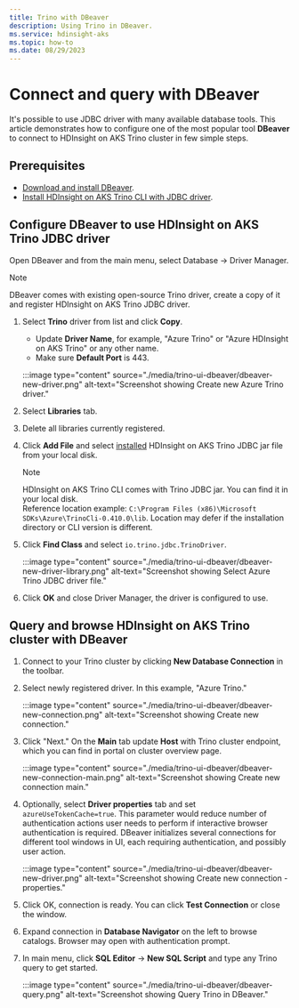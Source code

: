 ```yaml
---
title: Trino with DBeaver
description: Using Trino in DBeaver.
ms.service: hdinsight-aks
ms.topic: how-to
ms.date: 08/29/2023
---
```


# Connect and query with DBeaver

It's possible to use JDBC driver with many available database tools. This article demonstrates how to configure one of the most popular tool **DBeaver** to connect to HDInsight on AKS Trino cluster in few simple steps.

## Prerequisites

* [Download and install DBeaver](https://dbeaver.io/download/).
* [Install HDInsight on AKS Trino CLI with JDBC driver](./trino-ui-command-line-interface.md#install-on-windows).

## Configure DBeaver to use HDInsight on AKS Trino JDBC driver

Open DBeaver and from the main menu, select Database -> Driver Manager. 

   > [!NOTE]
   > DBeaver comes with existing open-source Trino driver, create a copy of it and register HDInsight on AKS Trino JDBC driver.
   
   1. Select **Trino** driver from list and click **Copy**.
      
      * Update **Driver Name**, for example, "Azure Trino" or "Azure HDInsight on AKS Trino" or any other name.
      * Make sure **Default Port** is 443.
        
      :::image type="content" source="./media/trino-ui-dbeaver/dbeaver-new-driver.png" alt-text="Screenshot showing Create new Azure Trino driver."
        
   1. Select **Libraries** tab.
      
   1. Delete all libraries currently registered.
      
   1. Click **Add File** and select [installed](./trino-ui-command-line-interface.md#install-on-windows) HDInsight on AKS Trino JDBC jar file from your local disk.

      > [!NOTE]
      > HDInsight on AKS Trino CLI comes with Trino JDBC jar. You can find it in your local disk.
      > <br> Reference location example: `C:\Program Files (x86)\Microsoft SDKs\Azure\TrinoCli-0.410.0\lib`. Location may defer if the installation directory or CLI version is different.
       
   1. Click **Find Class** and select ```io.trino.jdbc.TrinoDriver```.
       
       :::image type="content" source="./media/trino-ui-dbeaver/dbeaver-new-driver-library.png" alt-text="Screenshot showing Select Azure Trino JDBC driver file."
       
   1. Click **OK** and close Driver Manager, the driver is configured to use.

## Query and browse HDInsight on AKS Trino cluster with DBeaver

1. Connect to your Trino cluster by clicking **New Database Connection** in the toolbar.
   
1. Select newly registered driver. In this example, "Azure Trino."
  
   :::image type="content" source="./media/trino-ui-dbeaver/dbeaver-new-connection.png" alt-text="Screenshot showing Create new connection."
  
1. Click "Next." On the **Main** tab update **Host** with Trino cluster endpoint, which you can find in portal on cluster overview page.
  
   :::image type="content" source="./media/trino-ui-dbeaver/dbeaver-new-connection-main.png" alt-text="Screenshot showing Create new connection main."
   
1. Optionally, select **Driver properties** tab and set ```azureUseTokenCache=true```. This parameter would reduce number of authentication actions user needs to perform if interactive browser authentication is required. DBeaver initializes several connections for different tool windows in UI, each requiring authentication, and possibly user action.
   
   :::image type="content" source="./media/trino-ui-dbeaver/dbeaver-new-driver.png" alt-text="Screenshot showing Create new connection - properties."
   
1. Click OK, connection is ready. You can click **Test Connection** or close the window.
   
1. Expand connection in **Database Navigator** on the left to browse catalogs. Browser may open with authentication prompt.
    
1. In main menu, click **SQL Editor** -> **New SQL Script** and type any Trino query to get started.
   
   :::image type="content" source="./media/trino-ui-dbeaver/dbeaver-query.png" alt-text="Screenshot showing Query Trino in DBeaver."
